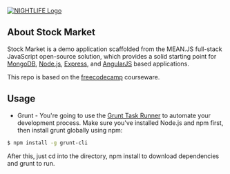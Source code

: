 [![NIGHTLIFE Logo](https://sg-stock-market.herokuapp.com/modules/core/client/img/brand/logo.png)](https://sg-stock-market.herokuapp.com)

## About Stock Market
Stock Market is a demo application scaffolded from the MEAN.JS full-stack JavaScript open-source solution, which provides a solid starting point for [MongoDB](http://www.mongodb.org/), [Node.js](http://www.nodejs.org/), [Express](http://expressjs.com/), and [AngularJS](http://angularjs.org/) based applications.

This repo is based on the [freecodecamp](https://www.freecodecamp.com/challenges/chart-the-stock-market) courseware.

## Usage
* Grunt - You're going to use the [Grunt Task Runner](http://gruntjs.com/) to automate your development process. Make sure you've installed Node.js and npm first, then install grunt globally using npm:

```bash
$ npm install -g grunt-cli
```
After this, just cd into the directory, npm install to download dependencies and grunt to run.
